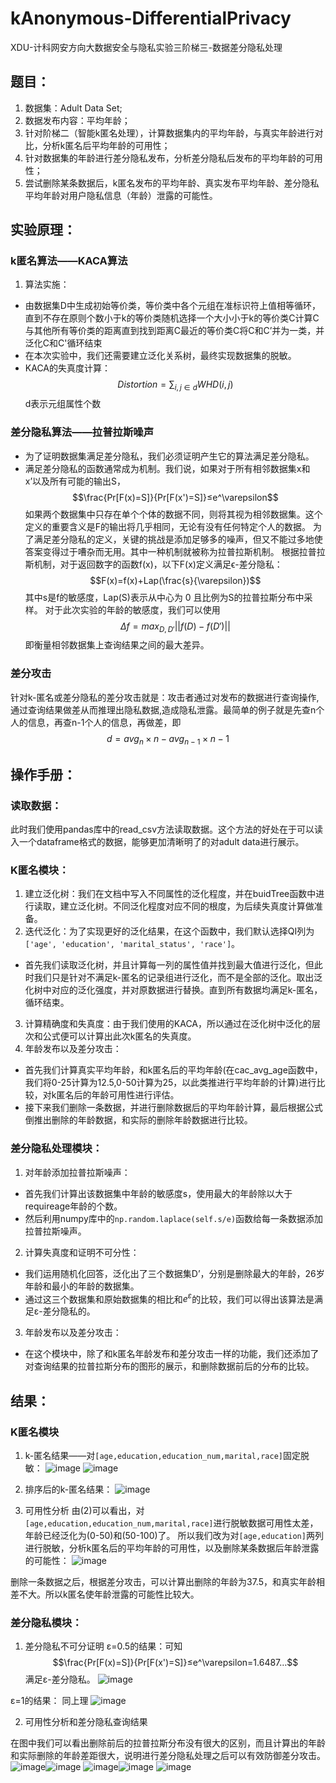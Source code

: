 # kAnonymous-DifferentialPrivacy
XDU-计科网安方向大数据安全与隐私实验三阶梯三-数据差分隐私处理

## 题目：
1. 数据集：Adult Data Set;
2. 数据发布内容：平均年龄；
3. 针对阶梯二（智能k匿名处理），计算数据集内的平均年龄，与真实年龄进行对比，分析k匿名后平均年龄的可用性；
4. 针对数据集的年龄进行差分隐私发布，分析差分隐私后发布的平均年龄的可用性；
5. 尝试删除某条数据后，k匿名发布的平均年龄、真实发布平均年龄、差分隐私平均年龄对用户隐私信息（年龄）泄露的可能性。

## 实验原理：
### k匿名算法——KACA算法
1. 算法实施：
- 由数据集D中生成初始等价类，等价类中各个元组在准标识符上值相等循环，直到不存在原则个数小于k的等价类随机选择一个大小小于k的等价类C计算C与其他所有等价类的距离直到找到距离C最近的等价类C将C和C’并为一类，并泛化C和C'循环结束
- 在本次实验中，我们还需要建立泛化关系树，最终实现数据集的脱敏。
- KACA的失真度计算：
    $$Distortion=\sum _{i,j\in d}WHD(i,j)$$ d表示元组属性个数
### 差分隐私算法——拉普拉斯噪声
- 为了证明数据集满足差分隐私，我们必须证明产生它的算法满足差分隐私。
- 满足差分隐私的函数通常成为机制。我们说，如果对于所有相邻数据集x和x’以及所有可能的输出S，
$$\frac{Pr[F(x)=S]}{Pr⁡[F(x')=S]}≤e^\varepsilon$$
如果两个数据集中只存在单个个体的数据不同，则将其视为相邻数据集。这个定义的重要含义是F的输出将几乎相同，无论有没有任何特定个人的数据。
为了满足差分隐私的定义，关键的挑战是添加足够多的噪声，但又不能过多地使答案变得过于嘈杂而无用。其中一种机制就被称为拉普拉斯机制。
根据拉普拉斯机制，对于返回数字的函数f(x)，以下F(x)定义满足ϵ-差分隐私：
$$F(x)=f(x)+Lap(\frac{s}{\varepsilon})$$
其中s是f的敏感度，Lap(S)表示从中心为 0 且比例为S的拉普拉斯分布中采样。
对于此次实验的年龄的敏感度，我们可以使用$$\Delta f=max_{D,D'} ||f(D)-f(D')|| $$ 即衡量相邻数据集上查询结果之间的最大差异。
### 差分攻击
针对k-匿名或差分隐私的差分攻击就是：攻击者通过对发布的数据进行查询操作,通过查询结果做差从而推理出隐私数据,造成隐私泄露。最简单的例子就是先查n个人的信息，再查n-1个人的信息，再做差，即$$d=avg_n\times n-avg_{n-1}\times n-1$$

## 操作手册：
### 读取数据：
此时我们使用pandas库中的read_csv方法读取数据。这个方法的好处在于可以读入一个dataframe格式的数据，能够更加清晰明了的对adult data进行展示。
### K匿名模块：
1. 建立泛化树：我们在文档中写入不同属性的泛化程度，并在buidTree函数中进行读取，建立泛化树。不同泛化程度对应不同的根度，为后续失真度计算做准备。
2. 迭代泛化：为了实现更好的泛化结果，在这个函数中，我们默认选择QI列为`['age', 'education', 'marital_status', 'race']`。
  - 首先我们读取泛化树，并且计算每一列的属性值并找到最大值进行泛化，但此时我们只是针对不满足k-匿名的记录组进行泛化，而不是全部的泛化。取出泛化树中对应的泛化强度，并对原数据进行替换。直到所有数据均满足k-匿名，循环结束。
3. 计算精确度和失真度：由于我们使用的KACA，所以通过在泛化树中泛化的层次和公式便可以计算出此次k匿名的失真度。
4. 年龄发布以及差分攻击：
  - 首先我们计算真实平均年龄，和k匿名后的平均年龄(在cac_avg_age函数中，我们将0-25计算为12.5,0-50计算为25，以此类推进行平均年龄的计算)进行比较，对k匿名后的年龄可用性进行评估。
  - 接下来我们删除一条数据，并进行删除数据后的平均年龄计算，最后根据公式倒推出删除的年龄数据，和实际的删除年龄数据进行比较。 
### 差分隐私处理模块：
1. 对年龄添加拉普拉斯噪声：
 - 首先我们计算出该数据集中年龄的敏感度s，使用最大的年龄除以大于requireage年龄的个数。
 - 然后利用numpy库中的`np.random.laplace(self.s/e)`函数给每一条数据添加拉普拉斯噪声。
2. 计算失真度和证明不可分性：
  - 我们运用随机化回答，泛化出了三个数据集D’，分别是删除最大的年龄，26岁年龄和最小的年龄的数据集。
  - 通过这三个数据集和原始数据集的相比和$e^ε$的比较，我们可以得出该算法是满足ε-差分隐私的。
3. 年龄发布以及差分攻击：
  - 在这个模块中，除了和k匿名年龄发布和差分攻击一样的功能，我们还添加了对查询结果的拉普拉斯分布的图形的展示，和删除数据前后的分布的比较。

## 结果：
### K匿名模块
1. k-匿名结果——对`[age,education,education_num,marital,race]`固定脱敏：
 ![image](https://user-images.githubusercontent.com/64068295/175760020-b5566f02-6fd9-4bd6-a2c7-cfa328fa686a.png)
![image](https://user-images.githubusercontent.com/64068295/175760024-627cb793-84c8-493b-b3a3-0b19c3674840.png)

 
2. 排序后的k-匿名结果：
 ![image](https://user-images.githubusercontent.com/64068295/175760028-f470263c-8843-4c25-8115-7d563ab0650d.png)

 
3. 可用性分析
由(2)可以看出，对`[age,education,education_num,marital,race]`进行脱敏数据可用性太差，年龄已经泛化为(0-50)和(50-100)了。
所以我们改为对`[age,education]`两列进行脱敏，分析k匿名后的平均年龄的可用性，以及删除某条数据后年龄泄露的可能性：
 ![image](https://user-images.githubusercontent.com/64068295/175760034-ccf87fff-f0be-4c4d-a455-e2e8a322a58e.png)

删除一条数据之后，根据差分攻击，可以计算出删除的年龄为37.5，和真实年龄相差不大。所以k匿名使年龄泄露的可能性比较大。
### 差分隐私模块：
1. 差分隐私不可分证明
ε=0.5的结果：可知$$\frac{Pr[F(x)=S]}{Pr⁡[F(x')=S]}≤e^\varepsilon=1.6487…$$满足ε-差分隐私。
 ![image](https://user-images.githubusercontent.com/64068295/175760052-887c6bc5-c99a-4715-8076-1015e87333d8.png)

ε=1的结果： 同上理
 ![image](https://user-images.githubusercontent.com/64068295/175760055-0951e03f-59fd-4d4b-af7f-f020c19d909c.png)

2. 可用性分析和差分隐私查询结果
 
在图中我们可以看出删除前后的拉普拉斯分布没有很大的区别，而且计算出的年龄和实际删除的年龄差距很大，说明进行差分隐私处理之后可以有效防御差分攻击。
![image](https://user-images.githubusercontent.com/64068295/175760401-6e57ec9f-a93e-496a-a6e4-7137bedb1a3e.png)![image](https://user-images.githubusercontent.com/64068295/175760408-0d1a3402-6bb8-4950-9d2b-10640687c11d.png)
![image](https://user-images.githubusercontent.com/64068295/175760415-673460eb-1c75-479e-9400-af2755cf6ed2.png)![image](https://user-images.githubusercontent.com/64068295/175760421-4509a182-cf8a-4333-b9a1-549fd5fd6325.png)
![image](https://user-images.githubusercontent.com/64068295/175760431-723c3f47-e537-461d-ae54-70b41b7eebe7.png)






